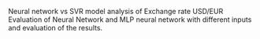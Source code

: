Neural network vs SVR model analysis of Exchange rate USD/EUR
Evaluation of Neural Network and MLP neural network with different inputs and evaluation of the results.
